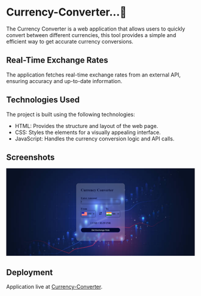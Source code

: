 # Currency-Converter...💸
The Currency Converter is a web application that allows users to quickly convert between different currencies, this tool provides a simple and efficient way to get accurate currency conversions.


## Real-Time Exchange Rates
The application fetches real-time exchange rates from an external API, ensuring accuracy and up-to-date information.


## Technologies Used
The project is built using the following technologies:

* HTML: Provides the structure and layout of the web page.
* CSS: Styles the elements for a visually appealing interface.
* JavaScript: Handles the currency conversion logic and API calls.


## Screenshots
![Currency-Converter](./img/screencapture.png)


## Deployment
Application live at [Currency-Converter](https://kapadiya-gaurav.github.io/Currency-Converter/).
